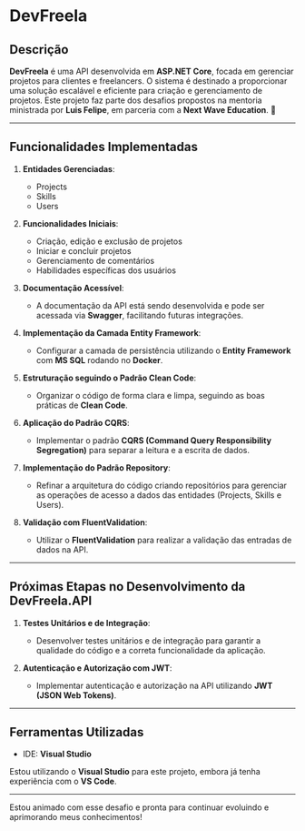 # DevFreela

## Descrição
**DevFreela** é uma API desenvolvida em **ASP.NET Core**, focada em gerenciar projetos para clientes e freelancers. O sistema é destinado a proporcionar uma solução escalável e eficiente para criação e gerenciamento de projetos. Este projeto faz parte dos desafios propostos na mentoria ministrada por **Luis Felipe**, em parceria com a **Next Wave Education**. 🚀

---

## Funcionalidades Implementadas
1. **Entidades Gerenciadas**:
   - Projects
   - Skills
   - Users

2. **Funcionalidades Iniciais**:
   - Criação, edição e exclusão de projetos
   - Iniciar e concluir projetos
   - Gerenciamento de comentários
   - Habilidades específicas dos usuários

3. **Documentação Acessível**:
   - A documentação da API está sendo desenvolvida e pode ser acessada via **Swagger**, facilitando futuras integrações.

4. **Implementação da Camada Entity Framework**:
   - Configurar a camada de persistência utilizando o **Entity Framework** com **MS SQL** rodando no **Docker**.

5. **Estruturação seguindo o Padrão Clean Code**:
   - Organizar o código de forma clara e limpa, seguindo as boas práticas de **Clean Code**.
  
6. **Aplicação do Padrão CQRS**:
   - Implementar o padrão **CQRS (Command Query Responsibility Segregation)** para separar a leitura e a escrita de dados.

7. **Implementação do Padrão Repository**:
   - Refinar a arquitetura do código criando repositórios para gerenciar as operações de acesso a dados das entidades (Projects, Skills e Users).

8. **Validação com FluentValidation**:
   - Utilizar o **FluentValidation** para realizar a validação das entradas de dados na API.


---
## Próximas Etapas no Desenvolvimento da DevFreela.API

1. **Testes Unitários e de Integração**:
   - Desenvolver testes unitários e de integração para garantir a qualidade do código e a correta funcionalidade da aplicação.

2. **Autenticação e Autorização com JWT**:
   - Implementar autenticação e autorização na API utilizando **JWT (JSON Web Tokens)**.

---

## Ferramentas Utilizadas
- IDE: **Visual Studio**

Estou utilizando o **Visual Studio** para este projeto, embora já tenha experiência com o **VS Code**.

---

Estou animado com esse desafio e pronta para continuar evoluindo e aprimorando meus conhecimentos!
